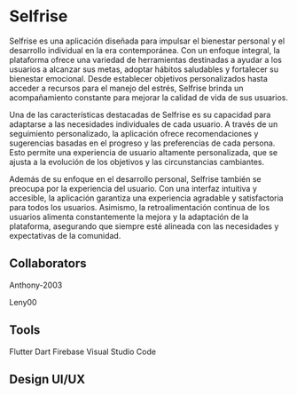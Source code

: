 # Selfrise

Selfrise es una aplicación diseñada para impulsar el bienestar personal y el desarrollo individual en la era contemporánea. Con un enfoque integral, la plataforma ofrece una variedad de herramientas destinadas a ayudar a los usuarios a alcanzar sus metas, adoptar hábitos saludables y fortalecer su bienestar emocional. Desde establecer objetivos personalizados hasta acceder a recursos para el manejo del estrés, Selfrise brinda un acompañamiento constante para mejorar la calidad de vida de sus usuarios.

Una de las características destacadas de Selfrise es su capacidad para adaptarse a las necesidades individuales de cada usuario. A través de un seguimiento personalizado, la aplicación ofrece recomendaciones y sugerencias basadas en el progreso y las preferencias de cada persona. Esto permite una experiencia de usuario altamente personalizada, que se ajusta a la evolución de los objetivos y las circunstancias cambiantes.

Además de su enfoque en el desarrollo personal, Selfrise también se preocupa por la experiencia del usuario. Con una interfaz intuitiva y accesible, la aplicación garantiza una experiencia agradable y satisfactoria para todos los usuarios. Asimismo, la retroalimentación continua de los usuarios alimenta constantemente la mejora y la adaptación de la plataforma, asegurando que siempre esté alineada con las necesidades y expectativas de la comunidad.

## Collaborators
Anthony-2003 

Leny00

## Tools
Flutter
Dart
Firebase
Visual Studio Code

## Design UI/UX

